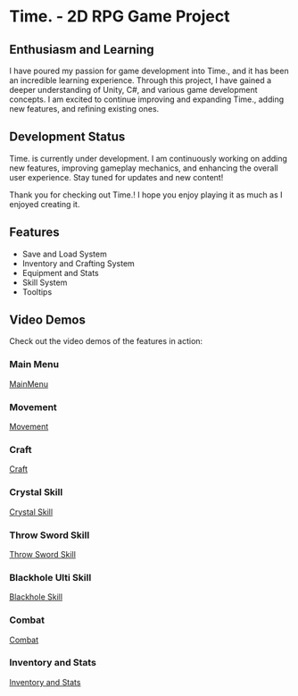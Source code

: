 # Time. - 2D RPG Game Project

## Enthusiasm and Learning

I have poured my passion for game development into Time., and it has been an incredible learning experience. Through this project, I have gained a deeper understanding of Unity, C#, and various game development concepts. I am excited to continue improving and expanding Time., adding new features, and refining existing ones.

## Development Status

Time. is currently under development. I am continuously working on adding new features, improving gameplay mechanics, and enhancing the overall user experience. Stay tuned for updates and new content!

Thank you for checking out Time.! I hope you enjoy playing it as much as I enjoyed creating it.

## Features

- Save and Load System
- Inventory and Crafting System
- Equipment and Stats
- Skill System
- Tooltips

## Video Demos

Check out the video demos of the features in action:

### Main Menu
[MainMenu](https://github.com/user-attachments/assets/e63ee232-2fa2-456c-9f73-738bb93c49f0)

### Movement
[Movement](https://github.com/user-attachments/assets/3b7cd194-48f5-476e-b08c-ebd1ae811ca9)

### Craft
[Craft](https://github.com/user-attachments/assets/6089f88d-c74e-4e61-8d87-d5ace3917cf9)

### Crystal Skill
[Crystal Skill](https://github.com/user-attachments/assets/01ada7e1-ee84-4c20-bd8a-442b8ad9cc07)

### Throw Sword Skill
[Throw Sword Skill](https://github.com/user-attachments/assets/8ea8d195-2529-4020-b33f-4e8c95325015)

### Blackhole Ulti Skill
[Blackhole Skill](https://github.com/user-attachments/assets/42fc960f-a0e8-4516-8602-9792cbc81e32)

### Combat
[Combat](https://github.com/user-attachments/assets/52ba0cfd-8c5f-43e1-8b1a-7b1aef354164)

### Inventory and Stats
[Inventory and Stats](https://github.com/user-attachments/assets/5c6d8f93-3397-48f6-93dc-eb4203c88d3b)

